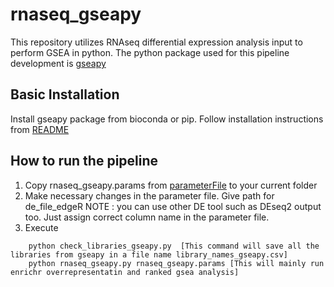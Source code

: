 # rnaseq_gseapy
This repository utilizes RNAseq differential expression analysis input to perform GSEA in python. The python package used for this pipeline development is [gseapy](https://github.com/zqfang/GSEApy/tree/master)

## Basic Installation ##
Install gseapy package from bioconda or pip. Follow installation instructions from [README](https://github.com/zqfang/GSEApy)

## How to run the pipeline ##

1. Copy rnaseq_gseapy.params from [parameterFile](rnaseq_gseapy.params) to your current folder
2. Make necessary changes in the parameter file. Give path for de_file_edgeR NOTE : you can use other DE tool such as DEseq2 output too. Just assign correct column name in the parameter file. 
3. Execute
```
    python check_libraries_gseapy.py  [This command will save all the libraries from gseapy in a file name library_names_gseapy.csv]
    python rnaseq_gseapy.py rnaseq_gseapy.params [This will mainly run enrichr overrepresentatin and ranked gsea analysis]
    
```
